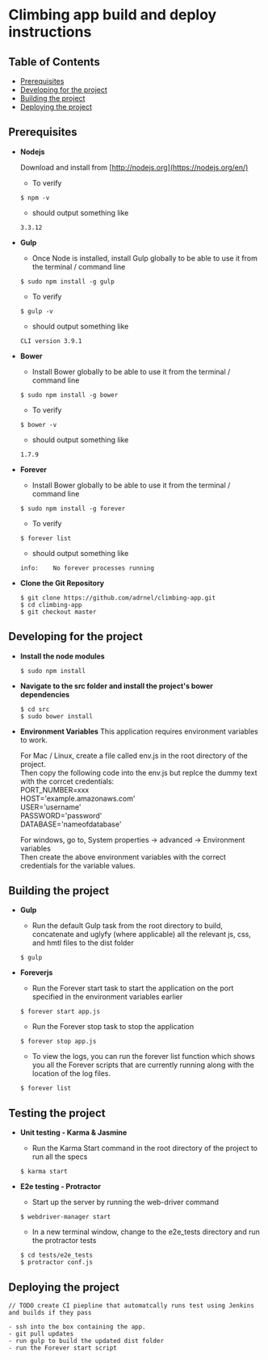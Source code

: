 # Climbing app build and deploy instructions

## Table of Contents
- [Prerequisites](#prerequisites)
- [Developing for the project](#devproject)
- [Building the project](#buildproject)
- [Deploying the project](#deployproject)


<a name="prerequisites"></a>

## Prerequisites

- **Nodejs**

  Download and install from [http://nodejs.org](https://nodejs.org/en/)
    - To verify

    ```
    $ npm -v
    ```

    - should output something like

    ```
    3.3.12
    ```


- **Gulp**

    - Once Node is installed, install Gulp globally to be able to use it from the terminal / command line

    ```
    $ sudo npm install -g gulp
	```

    - To verify

    ```
    $ gulp -v
    ```

    - should output something like

    ```
    CLI version 3.9.1
    ```

- **Bower**

    - Install Bower globally to be able to use it from the terminal / command line

    ```
    $ sudo npm install -g bower
    ```

    - To verify

    ```
    $ bower -v
    ```

    - should output something like

    ```
    1.7.9
    ```
    
- **Forever**

    - Install Bower globally to be able to use it from the terminal / command line

    ```
    $ sudo npm install -g forever
    ```

    - To verify

    ```
    $ forever list
    ```

    - should output something like

    ```
    info:    No forever processes running
    ```

 - **Clone the Git Repository**

 	```
 	$ git clone https://github.com/adrnel/climbing-app.git
 	$ cd climbing-app
 	$ git checkout master
 	```


<a name="devproject"></a>

## Developing for the project

- **Install the node modules**

    ```
    $ sudo npm install
    ```

- **Navigate to the src folder and install the project's bower dependencies**

    ```
    $ cd src
    $ sudo bower install
    ```

- **Environment Variables**
    This application requires environment variables to work. 
    
    For Mac / Linux, create a file called env.js in the root directory of the project.  
    Then copy the following code into the env.js but replce the dummy text with the corrcet credentials:  
    PORT_NUMBER=xxx  
    HOST='example.amazonaws.com'  
    USER='username'  
    PASSWORD='password'  
    DATABASE='nameofdatabase'  

    For windows, go to, System properties -> advanced -> Environment variables  
    Then create the above environment variables with the correct credentials for the variable values.  


<a name="buildproject"></a>

## Building the project
- **Gulp**

    - Run the default Gulp task from the root directory to build, concatenate and uglyfy (where applicable) all the relevant js, css, and hmtl files to the dist folder

    ```
    $ gulp
    ```
- **Foreverjs**

    - Run the Forever start task to start the application on the port specified in the environment variables earlier

    ```
    $ forever start app.js
    ```
    - Run the Forever stop task to stop the application

    ```
    $ forever stop app.js
    ```
    - To view the logs, you can run the forever list function which shows you all the Forever scripts that are currently running along with the location of the log files.

    ```
    $ forever list
    ```

<a name="testing"></a>

## Testing the project
- **Unit testing - Karma & Jasmine**

    - Run the Karma Start command in the root directory of the project to run all the specs

    ```
    $ karma start
    ```
- **E2e testing - Protractor**

    - Start up the server by running the web-driver command

    ```
    $ webdriver-manager start
    ```

    - In a new terminal window, change to the e2e_tests directory and run the protractor tests

    ```
    $ cd tests/e2e_tests
    $ protractor conf.js
    ```

<a name="deployproject"></a>

## Deploying the project
    // TODO create CI piepline that automatcally runs test using Jenkins and builds if they pass
    
    - ssh into the box containing the app.  
    - git pull updates  
    - run gulp to build the updated dist folder  
    - run the Forever start script  